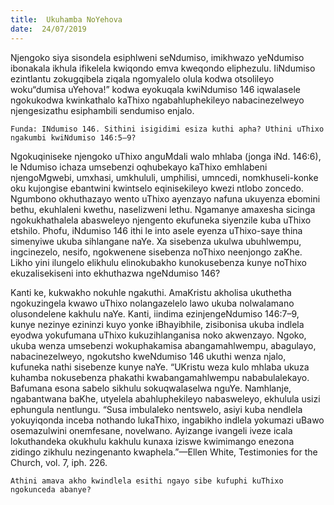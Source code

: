 ```yaml
---
title:  Ukuhamba NoYehova
date:  24/07/2019
---
```


Njengoko siya sisondela esiphlweni seNdumiso, imikhwazo yeNdumiso ibonakala ikhula ifikelela kwiqondo emva kweqondo eliphezulu. IiNdumiso ezintlantu zokugqibela ziqala ngomyalelo olula kodwa otsolileyo woku“dumisa uYehova!” kodwa eyokuqala kwiNdumiso 146 iqwalasele ngokukodwa kwinkathalo kaThixo ngabahluphekileyo nabacinezelweyo njengesizathu esiphambili sendumiso enjalo.

`Funda: INdumiso 146. Sithini isigidimi esiza kuthi apha? Uthini uThixo ngakumbi kwiNdumiso 146:5–9?`

Ngokuqiniseke njengoko uThixo anguMdali walo mhlaba  (jonga iNd. 146:6), le Ndumiso ichaza umsebenzi oqhubekayo kaThixo emhlabeni njengoMgwebi, umxhasi, umkhululi, umphilisi, umncedi, nomkhuseli-konke oku kujongise ebantwini kwintselo eqinisekileyo kwezi ntlobo zoncedo. Ngumbono okhuthazayo wento uThixo ayenzayo nafuna ukuyenza ebomini bethu, ekuhlaleni kwethu, naselizweni lethu.  Ngamanye amaxesha sicinga ngokukhathalela abasweleyo njengento ekufuneka siyenzile kuba uThixo etshilo. Phofu, iNdumiso 146 ithi le into asele eyenza uThixo-saye thina simenyiwe ukuba sihlangane naYe. Xa sisebenza ukulwa ubuhlwempu, ingcinezelo, nesifo, ngokwenene sisebenza noThixo neenjongo zaKhe. Likho yini ilungelo elikhulu elinokubakho kunokusebenza kunye noThixo ekuzalisekiseni into ekhuthazwa ngeNdumiso 146?

Kanti ke, kukwakho nokuhle ngakuthi. AmaKristu akholisa ukuthetha ngokuzingela kwawo uThixo nolangazelelo lawo ukuba nolwalamano olusondelene kakhulu naYe. Kanti, iindima ezinjengeNdumiso 146:7–9, kunye nezinye ezininzi kuyo yonke iBhayibhile, zisibonisa ukuba indlela eyodwa yokufumana uThixo kukuzihlanganisa noko akwenzayo. Ngoko, ukuba wenza umsebenzi wokuphakamisa abangamahlwempu, abagulayo, nabacinezelweyo, ngokutsho kweNdumiso 146 ukuthi wenza njalo, kufuneka nathi sisebenze kunye naYe. “UKristu weza kulo mhlaba ukuza kuhamba nokusebenza phakathi kwabangamahlwempu nababulalekayo. Bafumana esona sabelo sikhulu sokuqwalaselwa nguYe. Namhlanje, ngabantwana baKhe, utyelela abahluphekileyo nabasweleyo, ekhulula usizi ephungula nentlungu. “Susa imbulaleko nentswelo, asiyi kuba nendlela yokuyiqonda inceba nothando lukaThixo, ingabikho indlela yokumazi uBawo osemazulwini onemfesane, novelwano. Ayizange ivangeli iveze icala lokuthandeka okukhulu kakhulu kunaxa iziswe kwimimango enezona zidingo zikhulu nezingenanto kwaphela.”—Ellen White, Testimonies for the Church, vol. 7, iph. 226.

`Athini amava akho kwindlela esithi ngayo sibe kufuphi kuThixo ngokunceda abanye?`